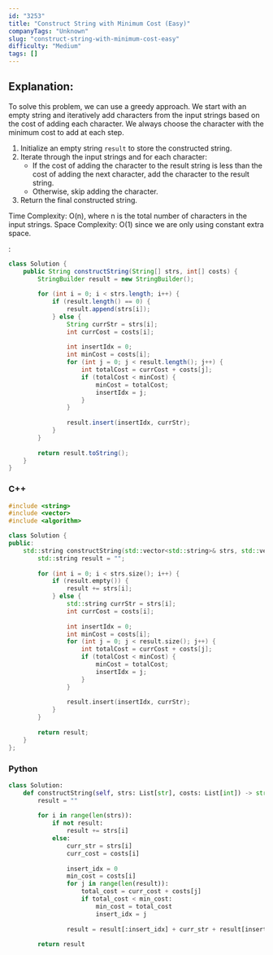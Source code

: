 ```yaml
---
id: "3253"
title: "Construct String with Minimum Cost (Easy)"
companyTags: "Unknown"
slug: "construct-string-with-minimum-cost-easy"
difficulty: "Medium"
tags: []
---
```


## Explanation:

To solve this problem, we can use a greedy approach. We start with an empty string and iteratively add characters from the input strings based on the cost of adding each character. We always choose the character with the minimum cost to add at each step.

1. Initialize an empty string `result` to store the constructed string.
2. Iterate through the input strings and for each character:
   - If the cost of adding the character to the result string is less than the cost of adding the next character, add the character to the result string.
   - Otherwise, skip adding the character.
3. Return the final constructed string.

Time Complexity: O(n), where n is the total number of characters in the input strings.
Space Complexity: O(1) since we are only using constant extra space.

:

```java
class Solution {
    public String constructString(String[] strs, int[] costs) {
        StringBuilder result = new StringBuilder();
        
        for (int i = 0; i < strs.length; i++) {
            if (result.length() == 0) {
                result.append(strs[i]);
            } else {
                String currStr = strs[i];
                int currCost = costs[i];
                
                int insertIdx = 0;
                int minCost = costs[i];
                for (int j = 0; j < result.length(); j++) {
                    int totalCost = currCost + costs[j];
                    if (totalCost < minCost) {
                        minCost = totalCost;
                        insertIdx = j;
                    }
                }
                
                result.insert(insertIdx, currStr);
            }
        }
        
        return result.toString();
    }
}
```

### C++
```cpp
#include <string>
#include <vector>
#include <algorithm>

class Solution {
public:
    std::string constructString(std::vector<std::string>& strs, std::vector<int>& costs) {
        std::string result = "";
        
        for (int i = 0; i < strs.size(); i++) {
            if (result.empty()) {
                result += strs[i];
            } else {
                std::string currStr = strs[i];
                int currCost = costs[i];
                
                int insertIdx = 0;
                int minCost = costs[i];
                for (int j = 0; j < result.size(); j++) {
                    int totalCost = currCost + costs[j];
                    if (totalCost < minCost) {
                        minCost = totalCost;
                        insertIdx = j;
                    }
                }
                
                result.insert(insertIdx, currStr);
            }
        }
        
        return result;
    }
};
```

### Python
```python
class Solution:
    def constructString(self, strs: List[str], costs: List[int]) -> str:
        result = ""
        
        for i in range(len(strs)):
            if not result:
                result += strs[i]
            else:
                curr_str = strs[i]
                curr_cost = costs[i]
                
                insert_idx = 0
                min_cost = costs[i]
                for j in range(len(result)):
                    total_cost = curr_cost + costs[j]
                    if total_cost < min_cost:
                        min_cost = total_cost
                        insert_idx = j
                
                result = result[:insert_idx] + curr_str + result[insert_idx:]
        
        return result
```